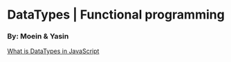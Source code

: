 # DataTypes | Functional programming
### By: Moein & Yasin

[What is DataTypes in JavaScript](data-types.md)
